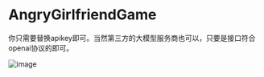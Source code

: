 # AngryGirlfriendGame

你只需要替换apikey即可。当然第三方的大模型服务商也可以，只要是接口符合openai协议的即可。

![image](https://github.com/user-attachments/assets/979c2498-8189-4df8-b6b7-a41088259cfc)
